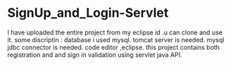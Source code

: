 # SignUp_and_Login-Servlet
I have uploaded the entire project from my eclipse id .u can clone and use it.
some discriptin : database i used mysql.
                  tomcat server is needed.
                  mysql jdbc connector is needed.
                  code editor ,eclipse.
this project contains both registration and and sign in validation using servlet java API.

